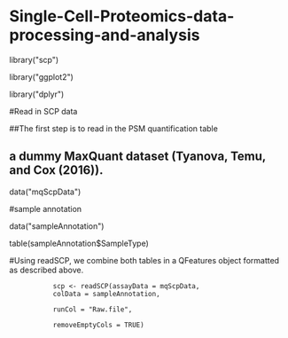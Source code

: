 # Single-Cell-Proteomics-data-processing-and-analysis

library("scp")

library("ggplot2")

library("dplyr")

#Read in SCP data

##The first step is to read in the PSM quantification table  

## a dummy MaxQuant dataset (Tyanova, Temu, and Cox (2016)).

data("mqScpData")

#sample annotation

data("sampleAnnotation")

table(sampleAnnotation$SampleType)

#Using readSCP, we combine both tables in a QFeatures object formatted as described above.




               scp <- readSCP(assayData = mqScpData,
               colData = sampleAnnotation,
               
               runCol = "Raw.file",
               
               removeEmptyCols = TRUE)
